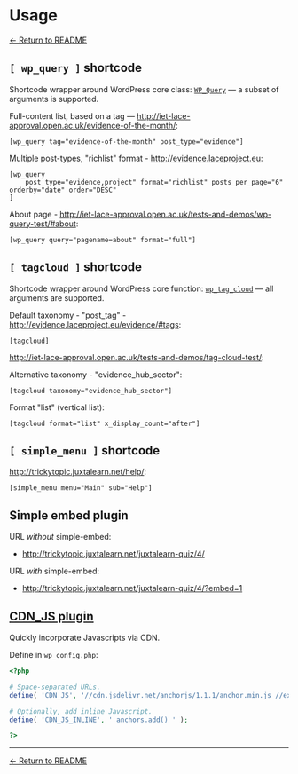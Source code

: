 # Usage

[← Return to README][home]

## `[ wp_query ]` shortcode

Shortcode wrapper around WordPress core class: [`WP_Query`][] — a subset of arguments is supported.

Full-content list, based on a tag — http://iet-lace-approval.open.ac.uk/evidence-of-the-month/:
```
[wp_query tag="evidence-of-the-month" post_type="evidence"]
```

Multiple post-types, "richlist" format - http://evidence.laceproject.eu:
```
[wp_query
    post_type="evidence,project" format="richlist" posts_per_page="6" orderby="date" order="DESC"
]
```

About page - http://iet-lace-approval.open.ac.uk/tests-and-demos/wp-query-test/#about:
```
[wp_query query="pagename=about" format="full"]
```


## `[ tagcloud ]` shortcode

Shortcode wrapper around WordPress core function: [`wp_tag_cloud`][] — all arguments are supported.

Default taxonomy - "post_tag" - http://evidence.laceproject.eu/evidence/#tags:
```
[tagcloud]
```

http://iet-lace-approval.open.ac.uk/tests-and-demos/tag-cloud-test/:

Alternative taxonomy - "evidence_hub_sector":
```
[tagcloud taxonomy="evidence_hub_sector"]
```

Format "list" (vertical list):
```
[tagcloud format="list" x_display_count="after"]
```


## `[ simple_menu ]` shortcode

http://trickytopic.juxtalearn.net/help/:
```
[simple_menu menu="Main" sub="Help"]
```


## Simple embed plugin

URL _without_ simple-embed:
* http://trickytopic.juxtalearn.net/juxtalearn-quiz/4/

URL _with_ simple-embed:
* http://trickytopic.juxtalearn.net/juxtalearn-quiz/4/?embed=1


## [CDN_JS plugin][]

Quickly incorporate Javascripts via CDN.

Define in `wp_config.php`:

```php
<?php

# Space-separated URLs.
define( 'CDN_JS', '//cdn.jsdelivr.net/anchorjs/1.1.1/anchor.min.js //example.org/path/to/b.js' );

# Optionally, add inline Javascript.
define( 'CDN_JS_INLINE', ' anchors.add() ' );

?>
```


---
[← Return to README][home]

[home]: https://github.com/IET-OU/wp-iet-generic-plugins
[CDN_JS plugin]: https://gist.github.com/nfreear/1d459d4a0a21d90d21c3#
[`WP_Query`]: https://codex.wordpress.org/Class_Reference/WP_Query
[`wp_tag_cloud`]: https://codex.wordpress.org/Function_Reference/wp_tag_cloud

